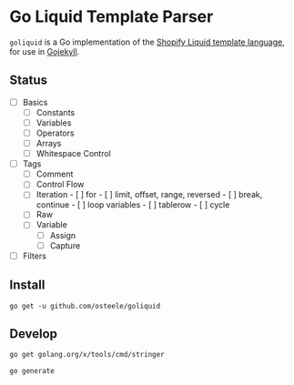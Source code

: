 # Go Liquid Template Parser

`goliquid` is a Go implementation of the [Shopify Liquid template language](https://shopify.github.io/liquid/tags/variable/), for use in [Gojekyll](https://github.com/osteele/gojekyll).

## Status

- [ ] Basics
  - [ ] Constants
  - [ ] Variables
  - [ ] Operators
  - [ ] Arrays
  - [ ] Whitespace Control
- [ ] Tags
  - [ ] Comment
  - [ ] Control Flow
  - [ ] Iteration
        - [ ] for
            - [ ] limit, offset, range, reversed
        - [ ] break, continue
        - [ ] loop variables
        - [ ] tablerow
        - [ ] cycle
  - [ ] Raw
  - [ ] Variable
    - [ ] Assign
    - [ ] Capture
- [ ] Filters

## Install

`go get -u github.com/osteele/goliquid`

## Develop

```bash
go get golang.org/x/tools/cmd/stringer
```

```bash
go generate
```
